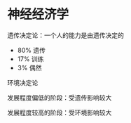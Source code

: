 # 神经经济学

遗传决定论：一个人的能力是由遗传决定的

- 80% 遗传
- 17% 训练
- 3% 偶然

环境决定论

发展程度偏低的阶段：受遗传影响较大

发展程度较高的阶段：受环境影响较大
